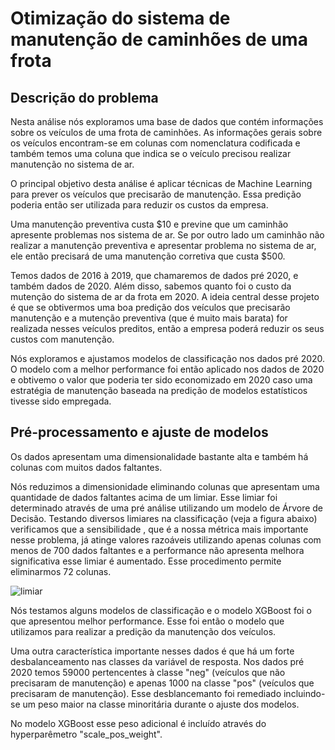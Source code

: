 # Otimização do sistema de manutenção de caminhões de uma frota


## Descrição do problema

Nesta análise nós exploramos uma base de dados que contém informações sobre os veículos de uma frota de caminhões. As informações gerais sobre os veículos encontram-se em colunas com nomenclatura codificada e também temos uma coluna que indica se o veículo precisou realizar manutenção no sistema de ar.

O principal objetivo desta análise é aplicar técnicas de Machine Learning para prever os veículos que precisarão de manutenção. Essa predição poderia então ser utilizada para reduzir os custos da empresa. 

Uma manutenção preventiva custa $10 e previne que um caminhão apresente problemas nos sistema de ar. Se por outro lado um caminhão não realizar a manutenção preventiva e apresentar problema no sistema de ar, ele então precisará de uma manutenção corretiva que custa $500.   

Temos dados de 2016 à 2019, que chamaremos de dados pré 2020, e também dados de 2020. Além disso, sabemos quanto foi o custo da mutenção do sistema de ar da frota em 2020. A ideia central desse projeto é que se obtivermos uma boa predição dos veículos que precisarão manutenção e a mutenção preventiva (que é muito mais barata) for realizada nesses veículos preditos, então a empresa poderá reduzir os seus custos com manutenção. 

Nós exploramos e ajustamos modelos de classificação nos dados pré 2020. O modelo com a melhor performance foi então aplicado nos dados de 2020 e obtivemo o valor que poderia ter sido economizado em 2020 caso uma estratégia de manutenção baseada na predição de modelos estatísticos tivesse sido empregada.   

## Pré-processamento e ajuste de modelos 

Os dados apresentam uma dimensionalidade bastante alta e também há colunas com muitos dados faltantes. 

Nós reduzimos a dimensionidade eliminando colunas que apresentam uma quantidade de dados faltantes acima de um limiar. Esse limiar foi determinado através de uma pré análise utilizando um modelo de Árvore de Decisão. Testando diversos limiares na classificação (veja a figura abaixo) verificamos que a sensibilidade , que é a nossa métrica mais importante nesse problema, já atinge valores razoáveis utilizando apenas colunas com menos de 700 dados faltantes e a performance não apresenta melhora significativa esse limiar é aumentado. Esse procedimento permite eliminarmos 72 colunas.  

![limiar](https://user-images.githubusercontent.com/88217999/166174802-d61342d0-91a1-46dd-8c7f-6800edf49c02.png)

Nós testamos alguns modelos de classificação e o modelo XGBoost foi o que apresentou melhor performance. Esse foi então o modelo que utilizamos para realizar a predição da manutenção dos veículos. 

Uma outra característica importante nesses dados é que há um forte desbalanceamento nas classes da variável de resposta. Nos dados pré 2020 temos 59000 pertencentes à classe "neg" (veículos que não precisaram de manutenção) e apenas 1000 na classe "pos" (veículos que precisaram de manutenção). Esse desblancemanto foi remediado incluindo-se um peso maior na classe minoritária durante o ajuste dos modelos. 

No modelo XGBoost esse peso adicional é incluído através do hyperparêmetro "scale_pos_weight".   
